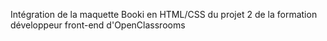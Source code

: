 Intégration de la maquette Booki en HTML/CSS du projet 2 de la formation développeur front-end d'OpenClassrooms

